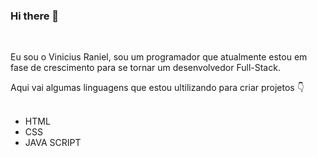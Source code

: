 ### Hi there 👋
<br>

Eu sou o Vinicius Raniel, sou um programador que atualmente estou em fase de crescimento para se tornar um desenvolvedor Full-Stack.
<br>

Aqui vai algumas linguagens que estou ultilizando para criar projetos :point_down:
<br>
<br>

- HTML
- CSS
- JAVA SCRIPT

